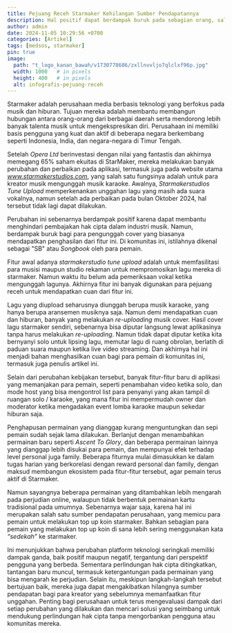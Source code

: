 ```yaml
---
title: Pejuang Receh Starmaker Kehilangan Sumber Pendapatannya
description: Hal positif dapat berdampak buruk pada sebagian orang, salah satunya adalah pengupload cover Songbook di Starmaker.
author: admin
date: 2024-11-05 10:29:56 +0700
categories: [Artikel]
tags: [medsos, starmaker]
pin: true
image:
  path: "t_logo_kanan_bawah/v1730778686/zxllnvvljo7qlclxf96p.jpg"
  width: 1000   # in pixels
  height: 400   # in pixels
  alt: infografis-pejuang-receh
---
```


Starmaker adalah perusahaan media berbasis teknologi yang berfokus pada musik dan hiburan. Tujuan mereka adalah membantu membangun hubungan antara orang-orang dari berbagai daerah serta mendorong lebih banyak talenta musik untuk mengekspresikan diri. Perusahaan ini memiliki basis pengguna yang kuat dan aktif di beberapa negara berkembang seperti Indonesia, India, dan negara-negara di Timur Tengah.

Setelah *Opera Ltd* berinvestasi dengan nilai yang fantastis dan akhirnya memegang 65% saham ekuitas di StarMaker, mereka melakukan banyak perubahan dan perbaikan pada aplikasi, termasuk juga pada website utama *www.starmakerstudios.com*, yang salah satu fungsinya adalah untuk para kreator musik mengunggah musik karaoke. Awalnya, *Starmakerstudios Tune Upload* memperkenankan unggahan lagu yang masih ada suara vokalnya, namun setelah ada perbaikan pada bulan Oktober 2024, hal tersebut tidak lagi dapat dilakukan.

Perubahan ini sebenarnya berdampak positif karena dapat membantu menghindari pembajakan hak cipta dalam industri musik. Namun, berdampak buruk bagi para pengunggah cover yang biasanya mendapatkan penghasilan dari fitur ini. Di komunitas ini, istilahnya dikenal sebagai "SB" atau *Songbook* oleh para pemain.

Fitur awal adanya *starmakerstudio tune upload* adalah untuk memfasilitasi para musisi maupun studio rekaman untuk mempromosikan lagu mereka di starmaker. Namun waktu itu belum ada pemeriksaan vokal ketika mengunggah lagunya. Akhirnya fitur ini banyak digunakan para pejuang receh untuk mendapatkan cuan dari fitur ini. 

Lagu yang diupload seharusnya diunggah berupa musik karaoke, yang hanya berupa aransemen musiknya saja. Namun demi mendapatkan cuan dan hiburan, banyak yang melakukan *re-uploading* musik cover. Hasil cover lagu starmaker sendiri, sebenarnya bisa diputar langsung lewat aplikasinya tanpa harus melakukan *re-uploading*. Namun tidak dapat diputar ketika kita bernyanyi solo untuk lipsing lagu, memutar lagu di ruang obrolan, berlatih di paduan suara maupun ketika live video streaming. Dan akhirnya hal ini menjadi bahan menghasilkan cuan bagi para pemain di komunitas ini, termasuk juga penulis artikel ini.

Selain dari perubahan kebijakan tersebut, banyak fitur-fitur baru di aplikasi yang memanjakan para pemain, seperti penambahan video ketika solo, dan mode host yang bisa mengontrol list para penyanyi yang akan tampil di ruangan solo / karaoke, yang mana fitur ini mempermudah owner dan moderator ketika mengadakan event lomba karaoke maupun sekedar hiburan saja.  

Penghapusan permainan yang dianggap kurang menguntungkan dan sepi pemain sudah sejak lama dilakukan. Berlanjut dengan menambahkan permainan baru seperti *Ascent To Glory*, dan beberapa permainan lainnya yang dianggap lebih disukai para pemain, dan mempunyai efek terhadap level personal juga family. Beberapa fiturnya mulai dimasukkan ke dalam tugas harian yang berkorelasi dengan reward personal dan family, dengan maksud membangun ekosistem pada fitur-fitur tersebut, agar pemain terus aktif di Starmaker.

Namun sayangnya beberapa permainan yang ditambahkan lebih mengarah pada perjudian online, walaupun tidak berbentuk permainan kartu tradisional pada umumnya. Sebenarnya wajar saja, karena hal ini merupakan salah satu sumber pendapatan perusahaan, yang memicu para pemain untuk melakukan top up koin starmaker. Bahkan sebagian para pemain yang melakukan top up koin di sana lebih sering menggunakan kata *“sedekah”* ke starmaker.

Ini menunjukkan bahwa perubahan platform teknologi seringkali memiliki dampak ganda, baik positif maupun negatif, tergantung dari perspektif pengguna yang berbeda. Sementara perlindungan hak cipta ditingkatkan, tantangan baru muncul, termasuk ketergantungan pada permainan yang bisa mengarah ke perjudian. Selain itu, meskipun langkah-langkah tersebut bertujuan baik, mereka juga dapat mengakibatkan hilangnya sumber pendapatan bagi para kreator yang sebelumnya memanfaatkan fitur unggahan. Penting bagi perusahaan untuk terus mengevaluasi dampak dari setiap perubahan yang dilakukan dan mencari solusi yang seimbang untuk mendukung perlindungan hak cipta tanpa mengorbankan pengguna atau komunitas mereka.



 




